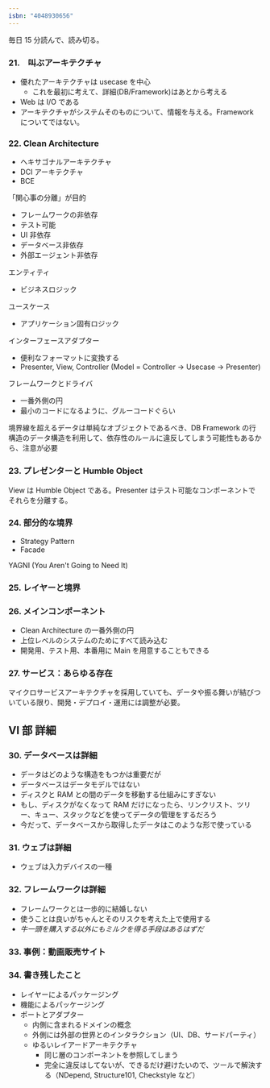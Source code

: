```yaml
---
isbn: "4048930656"
---
```


毎日 15 分読んで、読み切る。

### 21.　叫ぶアーキテクチャ

- 優れたアーキテクチャは usecase を中心
  - これを最初に考えて、詳細(DB/Framework)はあとから考える
- Web は I/O である
- アーキテクチャがシステムそのものについて、情報を与える。Framework についてではない。

### 22. Clean Architecture

- ヘキサゴナルアーキテクチャ
- DCI アーキテクチャ
- BCE

「関心事の分離」が目的

- フレームワークの非依存
- テスト可能
- UI 非依存
- データベース非依存
- 外部エージェント非依存

エンティティ

- ビジネスロジック

ユースケース

- アプリケーション固有ロジック

インターフェースアダプター

- 便利なフォーマットに変換する
- Presenter, View, Controller (Model = Controller -> Usecase -> Presenter)

フレームワークとドライバ

- 一番外側の円
- 最小のコードになるように、グルーコードぐらい

境界線を超えるデータは単純なオブジェクトであるべき、DB Framework の行構造のデータ構造を利用して、依存性のルールに違反してしまう可能性もあるから、注意が必要

### 23. プレゼンターと Humble Object

View は Humble Object である。Presenter はテスト可能なコンポーネントでそれらを分離する。

### 24. 部分的な境界

- Strategy Pattern
- Facade

YAGNI (You Aren't Going to Need It)

### 25. レイヤーと境界

### 26. メインコンポーネント

- Clean Architecture の一番外側の円
- 上位レベルのシステムのためにすべて読み込む
- 開発用、テスト用、本番用に Main を用意することもできる

### 27. サービス：あらゆる存在

マイクロサービスアーキテクチャを採用していても、データや振る舞いが結びついている限り、開発・デプロイ・運用には調整が必要。

## VI 部 詳細

### 30. データベースは詳細

- データはどのような構造をもつかは重要だが
- データベースはデータモデルではない
- ディスクと RAM との間のデータを移動する仕組みにすぎない
- もし、ディスクがなくなって RAM だけになったら、リンクリスト、ツリー、キュー、スタックなどを使ってデータの管理をするだろう
- 今だって、データベースから取得したデータはこのような形で使っている

### 31. ウェブは詳細

- ウェブは入力デバイスの一種

### 32. フレームワークは詳細

- フレームワークとは一歩的に結婚しない
- 使うことは良いがちゃんとそのリスクを考えた上で使用する
- _牛一頭を購入する以外にもミルクを得る手段はあるはずだ_

### 33. 事例：動画販売サイト

### 34. 書き残したこと

- レイヤーによるパッケージング
- 機能によるパッケージング
- ポートとアダプター
  - 内側に含まれるドメインの概念
  - 外側には外部の世界とのインタラクション（UI、DB、サードパーティ）
  - ゆるいレイアードアーキテクチャ
    - 同じ層のコンポーネントを参照してしまう
    - 完全に違反はしてないが、できるだけ避けたいので、ツールで解決する（NDepend, Structure101, Checkstyle など）
